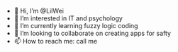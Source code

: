 - 👋 Hi, I’m @LilWei
- 👀 I’m interested in IT and psychology
- 🌱 I’m currently learning fuzzy logic coding
- 💞️ I’m looking to collaborate on creating apps for safty
- 📫 How to reach me: call me 

<!---
LilWei/LilWei is a ✨ special ✨ repository because its `README.md` (this file) appears on your GitHub profile.
You can click the Preview link to take a look at your changes.
--->
